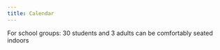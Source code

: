 ```yaml
---
title: Calendar
---
```

For school groups: 30 students and 3 adults can be comfortably seated indoors
